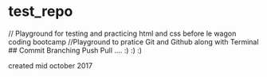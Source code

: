 # test_repo

// Playground for testing and practicing html and css before le wagon  coding bootcamp
//Playground to pratice Git and Github along with Terminal ## Commit Branching Push Pull .... :) :) :)



created mid october 2017

